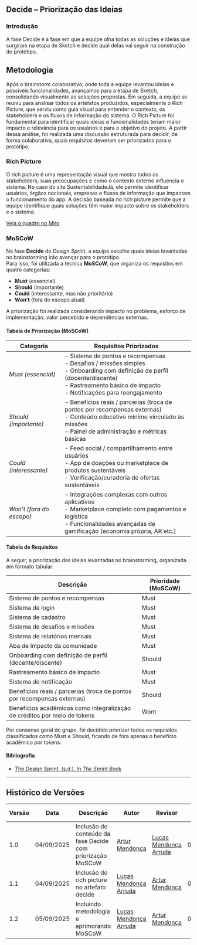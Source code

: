 ## Decide – Priorização das Ideias

### Introdução

A fase Decide é a fase em que a equipe olha todas as soluções e ideias que surgiram na etapa de Sketch e decide qual delas vai seguir na construção do protótipo. 

## Metodologia


Após o brainstorm colaborativo, onde toda a equipe levantou ideias e possíveis funcionalidades, avançamos para a etapa de Sketch, consolidando visualmente as soluções propostas.
Em seguida, a equipe se reuniu para analisar todos os artefatos produzidos, especialmente o Rich Picture, que serviu como guia visual para entender o contexto, os stakeholders e os fluxos de informação do sistema. O Rich Picture foi fundamental para identificar quais ideias e funcionalidades teriam maior impacto e relevância para os usuários e para o objetivo do projeto. A partir dessa análise, foi realizada uma discussão estruturada para decidir, de forma colaborativa, quais requisitos deveriam ser priorizados para o protótipo.

### Rich Picture


O rich picture é uma representação visual que mostra todos os stakeholders, suas preocupações e como o contexto externo influencia o sistema. No caso do site SustentabilidadeJá, ele permite identificar usuários, órgãos nacionais, empresas e fluxos de informação que impactam o funcionamento do app. A decisão baseada no rich picture permite que a equipe identifique quais soluções têm maior impacto sobre os stakeholders e o sistema.

[Veja o quadro no Miro](https://miro.com/app/board/uXjVJM6WU2s=/)

### MoSCoW

Na fase **Decide** do *Design Sprint*, a equipe escolhe quais ideias levantadas no brainstorming irão avançar para o protótipo.  
Para isso, foi utilizada a técnica **MoSCoW**, que organiza os requisitos em quatro categorias:

- **Must** (essencial)  
- **Should** (importante)  
- **Could** (interessante, mas não prioritário)  
- **Won’t** (fora do escopo atual)

A priorização foi realizada considerando impacto no problema, esforço de implementação, valor percebido e dependências externas.

#### Tabela de Priorização (MoSCoW)

| Categoria | Requisitos Priorizados |
|-----------|-------------------------|
| *Must (essencial)* | - Sistema de pontos e recompensas<br>- Desafios / missões simples<br>- Onboarding com definição de perfil (docente/discente)<br>- Rastreamento básico de impacto<br>- Notificações para reengajamento |
| *Should (importante)* | - Benefícios reais / parcerias (troca de pontos por recompensas externas)<br>- Conteúdo educativo mínimo vinculado às missões<br>- Painel de administração e métricas básicas |
| *Could (interessante)* | - Feed social / compartilhamento entre usuários<br>- App de doações ou marketplace de produtos sustentáveis<br>- Verificação/curadoria de ofertas sustentáveis |
| *Won’t (fora do escopo)* | - Integrações complexas com outros aplicativos<br>- Marketplace completo com pagamentos e logística<br>- Funcionalidades avançadas de gamificação (economia própria, AR etc.) |


#### Tabela de Requisitos 

A seguir, a priorização das ideias levantadas no brainstorming, organizada em formato tabular:

| Descrição                                                                 | Prioridade (MoSCoW) |
|---------------------------------------------------------------------------|----------------------|
| Sistema de pontos e recompensas                                           | Must                 |
| Sistema de login                                          | Must                 |
| Sistema de cadastro                                          | Must                 |
| Sistema de desafios e missões                                               | Must                 |
| Sistema de  relatórios mensais                                              | Must                 |
| Aba de Impacto da comunidade                                              | Must                 |
| Onboarding com definição de perfil (docente/discente)                     | Should                 |
| Rastreamento básico de impacto                                            | Must                 |
| Sistema de notificação                                           | Must                 |
| Benefícios reais / parcerias (troca de pontos por recompensas externas)   | Should               |
| Benefícios acadêmicos como integralização de créditos por meio de tokens                            | Wont              |

Por consenso geral do grupo, foi decidido priorizar todos os requisitos classificados como Must e Should, ficando de fora apenas o benefício acadêmico por tokens.

#### Bibliografia

- [The Design Sprint. (s.d.). In *The Sprint Book*](https://www-thesprintbook-com.translate.goog/the-design-sprint?_x_tr_sl=en&_x_tr_tl=pt&_x_tr_hl=pt&_x_tr_pto=tc)

---

## Histórico de Versões

| Versão | Data | Descrição | Autor | Revisor | Data da Revisão |
|--------|------|-----------|--------|---------|-----------------|
| 1.0 | 04/09/2025 | Inclusão do conteúdo da fase Decide com priorização MoSCoW | [Artur Mendonça](https://github.com/ArtyMend07) | [Lucas Mendonça Arruda](https://github.com/lucasarruda9) | 04/09/2025 |
| 1.1 | 04/09/2025 | Inclusão do rich picture no artefato decide| [Lucas Mendonça Arruda](https://github.com/lucasarruda9)  | [Artur Mendonça](https://github.com/ArtyMend07) | 04/09/2025 |
| 1.2 | 05/09/2025 | Incluindo metodologia e aprimorando MoSCoW| [Lucas Mendonça Arruda](https://github.com/lucasarruda9)  | [Artur Mendonça](https://github.com/ArtyMend07) | 05/09/2025 |